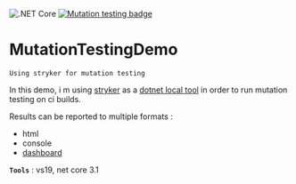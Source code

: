 ![.NET Core](https://github.com/aimenux/MutationTestingDemo/workflows/.NET%20Core/badge.svg)
[![Mutation testing badge](https://img.shields.io/endpoint?style=flat-square&url=https%3A%2F%2Fbadge-api.stryker-mutator.io%2Fgithub.com%2Faimenux%2FMutationTestingDemo%2Fmaster)](https://dashboard.stryker-mutator.io/reports/github.com/aimenux/MutationTestingDemo/V1.0)
# MutationTestingDemo
```
Using stryker for mutation testing
```

In this demo, i m using [stryker](https://github.com/stryker-mutator/stryker-net) as a [dotnet local tool](https://stu.dev/dotnet-core-3-local-tools/) in order to run mutation testing on ci builds.

Results can be reported to multiple formats :
- html
- console
- [dashboard](https://dashboard.stryker-mutator.io/reports/github.com/aimenux/MutationTestingDemo/V1.0)

**`Tools`** : vs19, net core 3.1